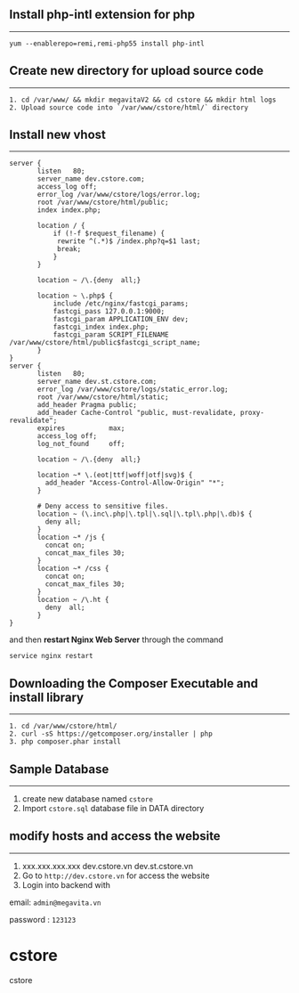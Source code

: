## Install php-intl extension for php
---
```
yum --enablerepo=remi,remi-php55 install php-intl
```

## Create new directory for upload source code
---
```
1. cd /var/www/ && mkdir megavitaV2 && cd cstore && mkdir html logs
2. Upload source code into `/var/www/cstore/html/` directory
```

## Install new vhost
---
```
server {
       listen   80;
       server_name dev.cstore.com;
       access_log off;
       error_log /var/www/cstore/logs/error.log;
       root /var/www/cstore/html/public;
       index index.php;

       location / {
           if (!-f $request_filename) {
            rewrite ^(.*)$ /index.php?q=$1 last;
            break;
           }
       }

       location ~ /\.{deny  all;}

       location ~ \.php$ {
           include /etc/nginx/fastcgi_params;
           fastcgi_pass 127.0.0.1:9000;
           fastcgi_param APPLICATION_ENV dev;
           fastcgi_index index.php;
           fastcgi_param SCRIPT_FILENAME /var/www/cstore/html/public$fastcgi_script_name;
       }
}
server {
       listen   80;
       server_name dev.st.cstore.com;
       error_log /var/www/cstore/logs/static_error.log;
       root /var/www/cstore/html/static;
       add_header Pragma public;
       add_header Cache-Control "public, must-revalidate, proxy-revalidate";
       expires           max;
       access_log off;
       log_not_found     off;

       location ~ /\.{deny  all;}

       location ~* \.(eot|ttf|woff|otf|svg)$ {
         add_header "Access-Control-Allow-Origin" "*";
       }

       # Deny access to sensitive files.
       location ~ (\.inc\.php|\.tpl|\.sql|\.tpl\.php|\.db)$ {
         deny all;
       }
       location ~* /js {
         concat on;
         concat_max_files 30;
       }
       location ~* /css {
         concat on;
         concat_max_files 30;
       }
       location ~ /\.ht {
         deny  all;
       }
}
```
and then **restart Nginx Web Server** through the command

`service nginx restart`

## Downloading the Composer Executable and install library
---
```
1. cd /var/www/cstore/html/
2. curl -sS https://getcomposer.org/installer | php
3. php composer.phar install
```

## Sample Database
---
1. create new database named `cstore`
2. Import `cstore.sql` database file in DATA directory

## modify hosts and access the website
---
1. xxx.xxx.xxx.xxx dev.cstore.vn dev.st.cstore.vn
2. Go to `http://dev.cstore.vn` for access the website
3. Login into backend with 

email: `admin@megavita.vn`

password : `123123`

# cstore
cstore
